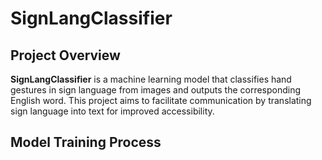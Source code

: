 # SignLangClassifier

## Project Overview
**SignLangClassifier** is a machine learning model that classifies hand gestures in sign language from images and outputs the corresponding English word. This project aims to facilitate communication by translating sign language into text for improved accessibility.


## Model Training Process
